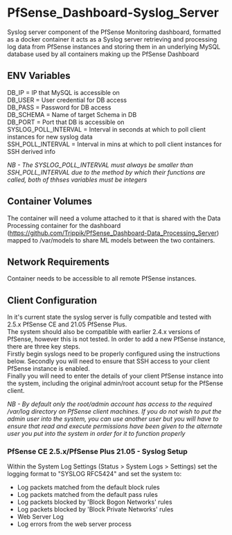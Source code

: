 # PfSense_Dashboard-Syslog_Server
Syslog server component of the PfSense Monitoring dashboard, formatted as a docker container it acts as a Syslog server retrieving and processing log data from PfSense instances and storing them in an underlying MySQL database used by all containers making up the PfSense Dashboard
  
## ENV Variables  
DB_IP = IP that MySQL is accessible on  
DB_USER = User credential for DB access  
DB_PASS = Password for DB access  
DB_SCHEMA = Name of target Schema in DB  
DB_PORT = Port that DB is accessible on  
SYSLOG_POLL_INTERVAL = Interval in seconds at which to poll client instances for new syslog data  
SSH_POLL_INTERVAL = Interval in mins at which to poll client instances for SSH derived info  
  
*NB - The SYSLOG_POLL_INTERVAL must always be smaller than SSH_POLL_INTERVAL due to the method by which their functions are called, both of thhses variables must be integers*

## Container Volumes
The container will need a volume attached to it that is shared with the Data Processing container for the dashboard (https://github.com/Trippik/PfSense_Dashboard-Data_Processing_Server) mapped to /var/models to share ML models between the two containers.
  
## Network Requirements
Container needs to be accessible to all remote PfSense instances.
  
## Client Configuration
In it's current state the syslog server is fully compatible and tested with 2.5.x PfSense CE and 21.05 PfSense Plus.  
The system should also be compatible with earlier 2.4.x versions of PfSense, however this is not tested. 
In order to add a new PfSense instance, there are three key steps.  
Firstly begin syslogs need to be properly configured using the instructions below. 
Secondly you will need to ensure that SSH access to your client PfSense instance is enabled.  
Finally you will need to enter the details of your client PfSense instance into the system, including the original admin/root account setup for the PfSense client.
  
*NB - By default only the root/admin account has access to the required /var/log directory on PfSense client machines. If you do not wish to put the admin user into the system, you can use another user but you will have to ensure that read and execute permissions have been given to the alternate user you put into the system in order for it to function properly*
  
### PfSense CE 2.5.x/PfSense Plus 21.05 - Syslog Setup
Within the System Log Settings (Status > System Logs > Settings) set the logging format to "SYSLOG RFC5424" and set the system to:  
  - Log packets matched from the default block rules 
  - Log packets matched from the default pass rules
  - Log packets blocked by 'Block Bogon Networks' rules
  - Log packets blocked by 'Block Private Networks' rules
  - Web Server Log
  - Log errors from the web server process
